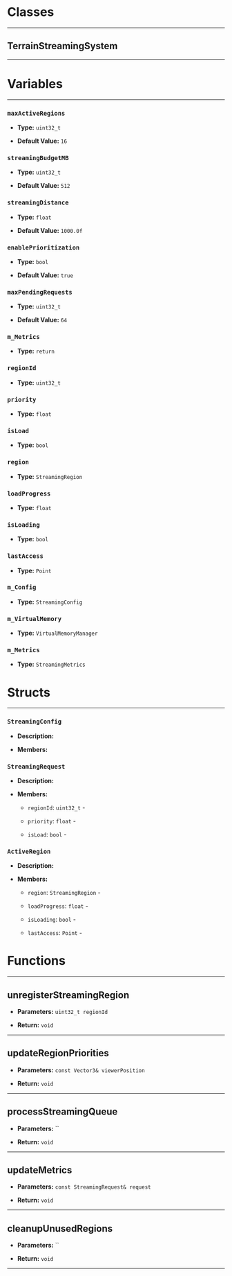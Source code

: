 # Classes
---

## TerrainStreamingSystem
---




# Variables
---

### `maxActiveRegions`

- **Type:** `uint32_t`

- **Default Value:** `16`



### `streamingBudgetMB`

- **Type:** `uint32_t`

- **Default Value:** `512`



### `streamingDistance`

- **Type:** `float`

- **Default Value:** `1000.0f`



### `enablePrioritization`

- **Type:** `bool`

- **Default Value:** `true`



### `maxPendingRequests`

- **Type:** `uint32_t`

- **Default Value:** `64`



### `m_Metrics`

- **Type:** `return`



### `regionId`

- **Type:** `uint32_t`



### `priority`

- **Type:** `float`



### `isLoad`

- **Type:** `bool`



### `region`

- **Type:** `StreamingRegion`



### `loadProgress`

- **Type:** `float`



### `isLoading`

- **Type:** `bool`



### `lastAccess`

- **Type:** `Point`



### `m_Config`

- **Type:** `StreamingConfig`



### `m_VirtualMemory`

- **Type:** `VirtualMemoryManager`



### `m_Metrics`

- **Type:** `StreamingMetrics`




# Structs
---

### `StreamingConfig`

- **Description:** 

- **Members:**



### `StreamingRequest`

- **Description:** 

- **Members:**

  - `regionId`: `uint32_t` - 

  - `priority`: `float` - 

  - `isLoad`: `bool` - 



### `ActiveRegion`

- **Description:** 

- **Members:**

  - `region`: `StreamingRegion` - 

  - `loadProgress`: `float` - 

  - `isLoading`: `bool` - 

  - `lastAccess`: `Point` - 




# Functions
---

## unregisterStreamingRegion



- **Parameters:** `uint32_t regionId`

- **Return:** `void`

---

## updateRegionPriorities



- **Parameters:** `const Vector3& viewerPosition`

- **Return:** `void`

---

## processStreamingQueue



- **Parameters:** ``

- **Return:** `void`

---

## updateMetrics



- **Parameters:** `const StreamingRequest& request`

- **Return:** `void`

---

## cleanupUnusedRegions



- **Parameters:** ``

- **Return:** `void`

---
